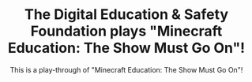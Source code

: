 ---
id: 21
title: "The Digital Education & Safety Foundation plays \"Minecraft Education: The Show Must Go On\"!"
subtitle: "This is a play-through of \"Minecraft Education: The Show Must Go On\"!"
image: https://img.youtube.com/vi/xUIf9NJrlXg/0.jpg
link: https://youtube.com/live/xUIf9NJrlXg
alt: 

caption:
  thumbnail: https://img.youtube.com/vi/xUIf9NJrlXg/0.jpg

tags: [all, digitaledsafety]
categories: videos
---